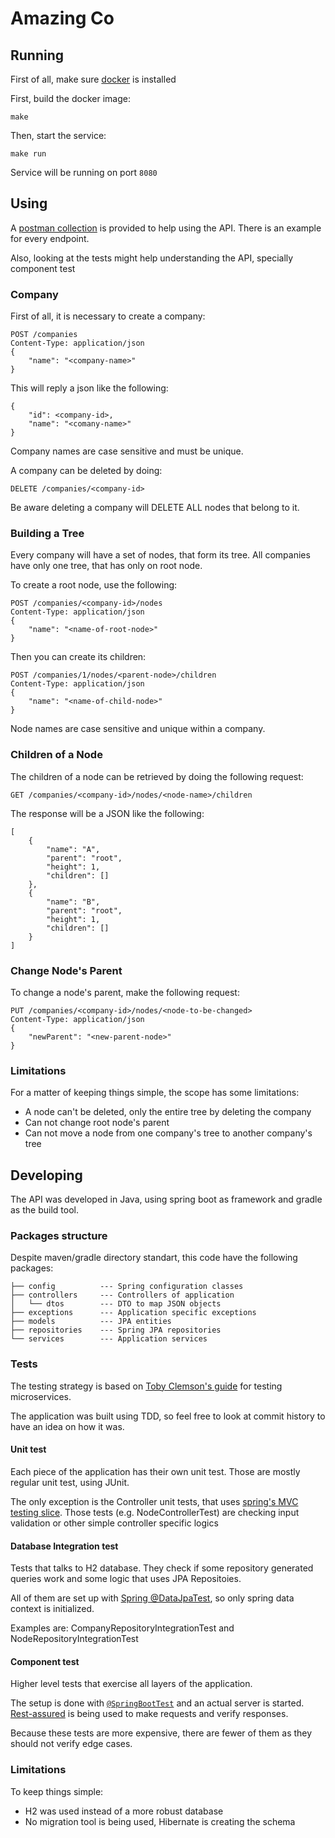 # Amazing Co

## Running

First of all, make sure [docker](https://www.docker.com/) is installed

First, build the docker image:

```shell
make
```

Then, start the service:

```shell
make run
```

Service will be running on port `8080`

## Using

A [postman collection](amazing-co-api.postman_collection.json) is provided to
help using the API. There is an example for every endpoint.

Also, looking at the tests might help understanding the API, specially component test

### Company

First of all, it is necessary to create a company:

```
POST /companies
Content-Type: application/json
{
    "name": "<company-name>"
}
```

This will reply a json like the following:

```
{
    "id": <company-id>,
    "name": "<comany-name>"
}
```

Company names are case sensitive and must be unique.

A company can be deleted by doing:

```
DELETE /companies/<company-id>
```

Be aware deleting a company will DELETE ALL nodes that belong to it.

### Building a Tree 

Every company will have a set of nodes, that form its tree. 
All companies have only one tree, that has only on root node. 

To create a root node, use the following:

```
POST /companies/<company-id>/nodes
Content-Type: application/json
{
	"name": "<name-of-root-node>"
}
```

Then you can create its children:

```
POST /companies/1/nodes/<parent-node>/children
Content-Type: application/json
{
	"name": "<name-of-child-node>"
}
```

Node names are case sensitive and unique within a company.

### Children of a Node

The children of a node can be retrieved by doing the following request:

```
GET /companies/<company-id>/nodes/<node-name>/children
```

The response will be a JSON like the following:

```
[
    {
        "name": "A",
        "parent": "root",
        "height": 1,
        "children": []
    },
    {
        "name": "B",
        "parent": "root",
        "height": 1,
        "children": []
    }
]
```

### Change Node's Parent

To change a node's parent, make the following request:

```
PUT /companies/<company-id>/nodes/<node-to-be-changed>
Content-Type: application/json
{
	"newParent": "<new-parent-node>"
}
```

### Limitations

For a matter of keeping things simple, the scope has some limitations:
* A node can't be deleted, only the entire tree by deleting the company
* Can not change root node's parent
* Can not move a node from one company's tree to another company's tree


## Developing

The API was developed in Java, using spring boot as framework and gradle as the
build tool.

### Packages structure

Despite maven/gradle directory standart, this code have the following packages:

```shell
├── config          --- Spring configuration classes
├── controllers     --- Controllers of application
│   └── dtos        --- DTO to map JSON objects
├── exceptions      --- Application specific exceptions
├── models          --- JPA entities 
├── repositories    --- Spring JPA repositories
└── services        --- Application services

```

### Tests

The testing strategy is based on [Toby Clemson's guide](https://www.martinfowler.com/articles/microservice-testing/#conclusion-summary) 
for testing microservices.

The application was built using TDD, so feel free to look at commit history
to have an idea on how it was.

#### Unit test

Each piece of the application has their own unit test. Those are mostly regular
unit test, using JUnit. 

The only exception is the Controller unit tests, that 
uses [spring's MVC testing slice](https://docs.spring.io/spring-boot/docs/current/reference/html/boot-features-testing.html#boot-features-testing-spring-boot-applications-testing-autoconfigured-mvc-tests).
Those tests (e.g. NodeControllerTest) are checking input validation or other simple
controller specific logics

#### Database Integration test

Tests that talks to H2 database. They check if some repository generated queries
work and some logic that uses JPA Repositoies.

All of them are set up with [Spring @DataJpaTest](https://docs.spring.io/spring-boot/docs/current/reference/html/boot-features-testing.html#boot-features-testing-spring-boot-applications-testing-autoconfigured-jpa-test),
so only spring data context is initialized.

Examples are: CompanyRepositoryIntegrationTest and NodeRepositoryIntegrationTest

#### Component test

Higher level tests that exercise all layers of the application. 

The setup is done with [`@SpringBootTest`](https://docs.spring.io/spring-boot/docs/current/reference/html/boot-features-testing.html#boot-features-testing-spring-boot-applications)
and an actual server is started. 
[Rest-assured](http://rest-assured.io/) is being used to make requests and verify responses.

Because these tests are more expensive, there are fewer of them as they should not verify edge cases.

### Limitations

To keep things simple:

* H2 was used instead of a more robust database
* No migration tool is being used, Hibernate is creating the schema